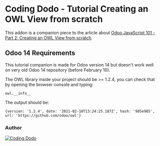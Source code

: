 # Coding Dodo - Tutorial Creating an OWL View from scratch

This addon is a companion piece to the article about [Odoo JavaScript 101 - Part 2: Creating an OWL View from scratch](https://codingdodo.com/odoo-javascript-tutorial-101-part-2-creating-an-owl-view/).

## Odoo 14 Requirements

This tutorial companion is made for Odoo version 14 but doesn't work well on very old Odoo 14 repository (before February 10).

The OWL library inside your project should be >= 1.2.4, you can check that by opening the browser console and typing:

```
owl.__info__
```

The output should be:

```
{version: '1.2.4', date: '2021-02-10T13:24:25.187Z', hash: '985e985', url: 'https://github.com/odoo/owl'}
```

### Author

[![Coding Dodo](https://res.cloudinary.com/phildl-cloudinary/image/upload/w_300/v1617638212/codingdodo/Coding_Dodo_rplksw.png)](https://codingdodo.com)
